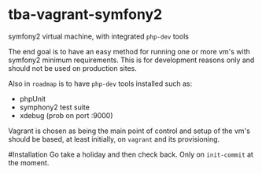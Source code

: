 # tba-vagrant-symfony2
symfony2 virtual machine, with integrated `php-dev` tools

The end goal is to have an easy method for running one or more vm's with
symfony2 minimum requirements. This is for development reasons only and should
not be used on production sites.

Also in `roadmap` is to have `php-dev` tools installed such as:
 - phpUnit
 - symphony2 test suite
 - xdebug (prob on port :9000)

 Vagrant is chosen as being the main point of control and setup of the vm's
 should be based, at least initially, on `vagrant` and its provisioning.

 #Installation
 Go take a holiday and then check back. Only on `init-commit` at the moment.
